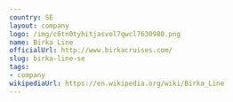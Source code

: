 ```yaml
---
country: SE
layout: company
logo: /img/c6tn0tyhitjasvol7qwcl7630980.png
name: Birka Line
officialUrl: http://www.birkacruises.com/
slug: birka-line-se
tags:
- company
wikipediaUrl: https://en.wikipedia.org/wiki/Birka_Line
---
```

